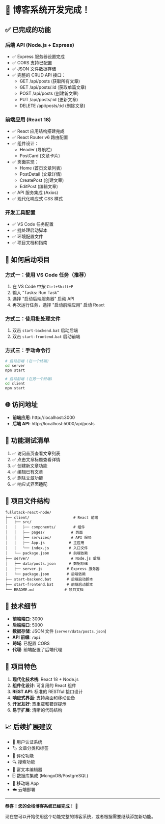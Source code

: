 # 🎉 博客系统开发完成！

## ✅ 已完成的功能

### 后端 API (Node.js + Express)
- ✅ Express 服务器设置完成
- ✅ CORS 支持已配置
- ✅ JSON 文件数据存储
- ✅ 完整的 CRUD API 接口：
  - GET /api/posts (获取所有文章)
  - GET /api/posts/:id (获取单篇文章)
  - POST /api/posts (创建新文章)
  - PUT /api/posts/:id (更新文章)
  - DELETE /api/posts/:id (删除文章)

### 前端应用 (React 18)
- ✅ React 应用结构搭建完成
- ✅ React Router v6 路由配置
- ✅ 组件设计：
  - Header (导航栏)
  - PostCard (文章卡片)
- ✅ 页面实现：
  - Home (首页文章列表)
  - PostDetail (文章详情)
  - CreatePost (创建文章)
  - EditPost (编辑文章)
- ✅ API 服务集成 (Axios)
- ✅ 现代化响应式 CSS 样式

### 开发工具配置
- ✅ VS Code 任务配置
- ✅ 批处理启动脚本
- ✅ 环境配置文件
- ✅ 项目文档和指南

## 🚀 如何启动项目

### 方式一：使用 VS Code 任务（推荐）
1. 在 VS Code 中按 `Ctrl+Shift+P`
2. 输入 "Tasks: Run Task"
3. 选择 "启动后端服务器" 启动 API
4. 再次运行任务，选择 "启动前端应用" 启动 React

### 方式二：使用批处理文件
1. 双击 `start-backend.bat` 启动后端
2. 双击 `start-frontend.bat` 启动前端

### 方式三：手动命令行
```bash
# 启动后端 (在一个终端)
cd server
npm start

# 启动前端 (在另一个终端)  
cd client
npm start
```

## 🌐 访问地址

- **前端应用**: http://localhost:3000
- **后端 API**: http://localhost:5000/api/posts

## 🎯 功能测试清单

1. ✅ 访问首页查看文章列表
2. ✅ 点击文章标题查看详情
3. ✅ 创建新文章功能
4. ✅ 编辑已有文章
5. ✅ 删除文章功能
6. ✅ 响应式界面适配

## 📁 项目文件结构

```
fullstack-react-node/
├── client/                    # React 前端
│   ├── src/
│   │   ├── components/        # 组件
│   │   ├── pages/            # 页面
│   │   ├── services/         # API 服务
│   │   ├── App.js           # 主应用
│   │   └── index.js         # 入口文件
│   └── package.json         # 前端依赖
├── server/                   # Node.js 后端
│   ├── data/posts.json      # 数据存储
│   ├── server.js           # Express 服务器
│   └── package.json        # 后端依赖
├── start-backend.bat       # 后端启动脚本
├── start-frontend.bat      # 前端启动脚本
└── README.md              # 项目文档
```

## 🔧 技术细节

- **前端端口**: 3000
- **后端端口**: 5000  
- **数据存储**: JSON 文件 (`server/data/posts.json`)
- **API 前缀**: `/api`
- **跨域**: 已配置 CORS
- **代理**: 前端配置了后端代理

## 🎊 项目特色

1. **现代化技术栈**: React 18 + Node.js
2. **组件化设计**: 可复用的 React 组件
3. **REST API**: 标准的 RESTful 接口设计
4. **响应式界面**: 支持桌面和移动设备
5. **开发友好**: 热重载和错误提示
6. **易于扩展**: 清晰的代码结构

## 📈 后续扩展建议

- 🔐 用户认证系统
- 🏷️ 文章分类和标签
- 💬 评论功能
- 🔍 搜索功能
- 📝 富文本编辑器
- 🗄️ 数据库集成 (MongoDB/PostgreSQL)
- 📱 移动端 App
- ☁️ 云端部署

---

**恭喜！您的全栈博客系统已经完成！** 🎉

现在您可以开始使用这个功能完整的博客系统，或者根据需要继续添加新功能。
